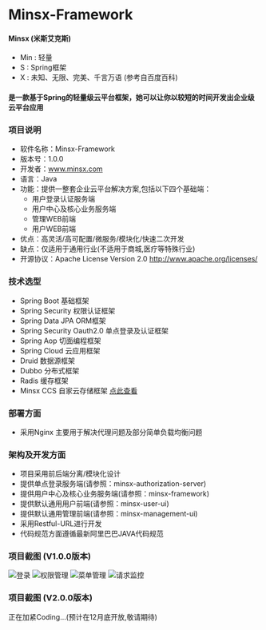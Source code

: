 # Minsx-Framework

#### Minsx (米斯艾克斯)
+ Min : 轻量 
+ S : Spring框架 
+ X : 未知、无限、完美、千言万语 (参考自百度百科)
#### 是一款基于Spring的轻量级云平台框架，她可以让你以较短的时间开发出企业级云平台应用

### 项目说明
+ 软件名称：Minsx-Framework
+ 版本号：1.0.0
+ 开发者：www.minsx.com
+ 语言：Java
+ 功能：提供一整套企业云平台解决方案,包括以下四个基础端：
	+ 用户登录认证服务端  
	+ 用户中心及核心业务服务端
	+ 管理WEB前端
	+ 用户WEB前端
+ 优点：高灵活/高可配置/微服务/模块化/快速二次开发
+ 缺点：仅适用于通用行业(不适用于商城,医疗等特殊行业)
+ 开源协议：Apache License Version 2.0 http://www.apache.org/licenses/
				
### 技术选型
+ Spring Boot 基础框架
+ Spring Security 权限认证框架
+ Spring Data JPA ORM框架
+ Spring Security Oauth2.0 单点登录及认证框架
+ Spring Aop 切面编程框架
+ Spring Cloud 云应用框架
+ Druid 数据源框架
+ Dubbo 分布式框架
+ Radis 缓存框架
+ Minsx CCS 自家云存储框架 [点此查看](https://github.com/goodsave/minsx-ccs)

### 部署方面
+ 采用Nginx 主要用于解决代理问题及部分简单负载均衡问题

### 架构及开发方面
+ 项目采用前后端分离/模块化设计
+ 提供单点登录服务端(请参照：minsx-authorization-server)
+ 提供用户中心及核心业务服务端(请参照：minsx-framework)
+ 提供默认通用用户前端(请参照：minsx-user-ui)
+ 提供默认通用管理前端(请参照：minsx-management-ui)
+ 采用Restful-URL进行开发
+ 代码规范方面遵循最新阿里巴巴JAVA代码规范

### 项目截图 (V1.0.0版本)
![登录](https://raw.githubusercontent.com/goodsave/Minsx-Framework/master/docs/image/login.png "登录")
![权限管理](https://raw.githubusercontent.com/goodsave/Minsx-Framework/master/docs/image/auth.png "权限管理")
![菜单管理](https://raw.githubusercontent.com/goodsave/Minsx-Framework/master/docs/image/menu.png "菜单管理")
![请求监控](https://raw.githubusercontent.com/goodsave/Minsx-Framework/master/docs/image/request.png "请求监控")

### 项目截图 (V2.0.0版本)
正在加紧Coding...(预计在12月底开放,敬请期待)
